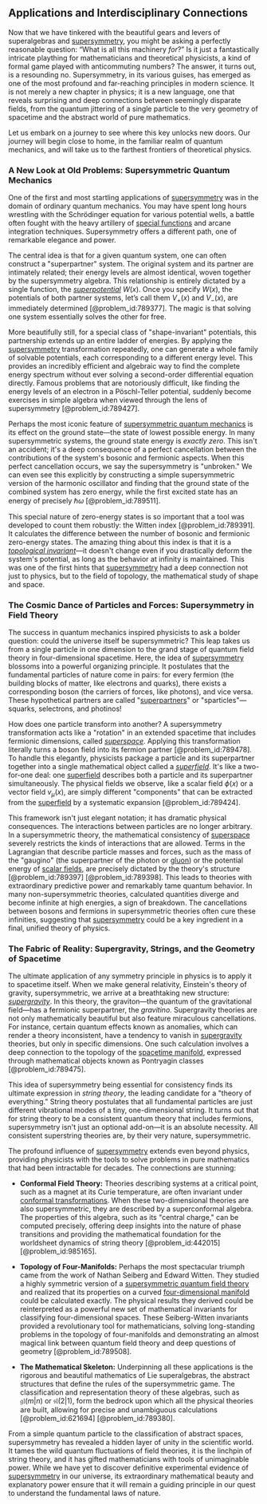 ## Applications and Interdisciplinary Connections

Now that we have tinkered with the beautiful gears and levers of superalgebras and [supersymmetry](@article_id:155283), you might be asking a perfectly reasonable question: “What is all this machinery *for*?” Is it just a fantastically intricate plaything for mathematicians and theoretical physicists, a kind of formal game played with anticommuting numbers? The answer, it turns out, is a resounding no. Supersymmetry, in its various guises, has emerged as one of the most profound and far-reaching principles in modern science. It is not merely a new chapter in physics; it is a new language, one that reveals surprising and deep connections between seemingly disparate fields, from the quantum jittering of a single particle to the very geometry of spacetime and the abstract world of pure mathematics.

Let us embark on a journey to see where this key unlocks new doors. Our journey will begin close to home, in the familiar realm of quantum mechanics, and will take us to the farthest frontiers of theoretical physics.

### A New Look at Old Problems: Supersymmetric Quantum Mechanics

One of the first and most startling applications of [supersymmetry](@article_id:155283) was in the domain of ordinary quantum mechanics. You may have spent long hours wrestling with the Schrödinger equation for various potential wells, a battle often fought with the heavy artillery of [special functions](@article_id:142740) and arcane integration techniques. Supersymmetry offers a different path, one of remarkable elegance and power.

The central idea is that for a given quantum system, one can often construct a "superpartner" system. The original system and its partner are intimately related; their energy levels are almost identical, woven together by the supersymmetry algebra. This relationship is entirely dictated by a single function, the *[superpotential](@article_id:149176)* $W(x)$. Once you specify $W(x)$, the potentials of both partner systems, let’s call them $V_+(x)$ and $V_-(x)$, are immediately determined [@problem_id:789377]. The magic is that solving one system essentially solves the other for free.

More beautifully still, for a special class of "shape-invariant" potentials, this partnership extends up an entire ladder of energies. By applying the [supersymmetry](@article_id:155283) transformation repeatedly, one can generate a whole family of solvable potentials, each corresponding to a different energy level. This provides an incredibly efficient and algebraic way to find the complete energy spectrum without ever solving a second-order differential equation directly. Famous problems that are notoriously difficult, like finding the energy levels of an electron in a Pöschl-Teller potential, suddenly become exercises in simple algebra when viewed through the lens of supersymmetry [@problem_id:789427].

Perhaps the most iconic feature of [supersymmetric quantum mechanics](@article_id:183058) is its effect on the ground state—the state of lowest possible energy. In many supersymmetric systems, the ground state energy is *exactly zero*. This isn't an accident; it's a deep consequence of a perfect cancellation between the contributions of the system's bosonic and fermionic aspects. When this perfect cancellation occurs, we say the supersymmetry is "unbroken." We can even see this explicitly by constructing a simple supersymmetric version of the harmonic oscillator and finding that the ground state of the combined system has zero energy, while the first excited state has an energy of precisely $\hbar\omega$ [@problem_id:789511].

This special nature of zero-energy states is so important that a tool was developed to count them robustly: the Witten index [@problem_id:789391]. It calculates the difference between the number of bosonic and fermionic zero-energy states. The amazing thing about this index is that it is a *[topological invariant](@article_id:141534)*—it doesn't change even if you drastically deform the system's potential, as long as the behavior at infinity is maintained. This was one of the first hints that [supersymmetry](@article_id:155283) had a deep connection not just to physics, but to the field of topology, the mathematical study of shape and space.

### The Cosmic Dance of Particles and Forces: Supersymmetry in Field Theory

The success in quantum mechanics inspired physicists to ask a bolder question: could the universe itself be supersymmetric? This leap takes us from a single particle in one dimension to the grand stage of quantum field theory in four-dimensional spacetime. Here, the idea of [supersymmetry](@article_id:155283) blossoms into a powerful organizing principle. It postulates that the fundamental particles of nature come in pairs: for every fermion (the building blocks of matter, like electrons and quarks), there exists a corresponding boson (the carriers of forces, like photons), and vice versa. These hypothetical partners are called "[superpartners](@article_id:149600)" or "sparticles"—squarks, selectrons, and photinos!

How does one particle transform into another? A supersymmetry transformation acts like a "rotation" in an extended spacetime that includes fermionic dimensions, called *[superspace](@article_id:154911)*. Applying this transformation literally turns a boson field into its fermion partner [@problem_id:789478]. To handle this elegantly, physicists package a particle and its superpartner together into a single mathematical object called a *[superfield](@article_id:151618)*. It's like a two-for-one deal: one [superfield](@article_id:151618) describes both a particle and its superpartner simultaneously. The physical fields we observe, like a scalar field $\phi(x)$ or a vector field $v_\mu(x)$, are simply different "components" that can be extracted from the [superfield](@article_id:151618) by a systematic expansion [@problem_id:789424].

This framework isn't just elegant notation; it has dramatic physical consequences. The interactions between particles are no longer arbitrary. In a supersymmetric theory, the mathematical consistency of [superspace](@article_id:154911) severely restricts the kinds of interactions that are allowed. Terms in the Lagrangian that describe particle masses and forces, such as the mass of the "gaugino" (the superpartner of the photon or [gluon](@article_id:159014)) or the potential energy of [scalar fields](@article_id:150949), are precisely dictated by the theory's structure [@problem_id:789397] [@problem_id:789398]. This leads to theories with extraordinary predictive power and remarkably tame quantum behavior. In many non-supersymmetric theories, calculated quantities diverge and become infinite at high energies, a sign of breakdown. The cancellations between bosons and fermions in supersymmetric theories often cure these infinities, suggesting that [supersymmetry](@article_id:155283) could be a key ingredient in a final, unified theory of physics.

### The Fabric of Reality: Supergravity, Strings, and the Geometry of Spacetime

The ultimate application of any symmetry principle in physics is to apply it to spacetime itself. When we make general relativity, Einstein's theory of gravity, supersymmetric, we arrive at a breathtaking new structure: *[supergravity](@article_id:148195)*. In this theory, the graviton—the quantum of the gravitational field—has a fermionic superpartner, the *gravitino*. Supergravity theories are not only mathematically beautiful but also feature miraculous cancellations. For instance, certain quantum effects known as anomalies, which can render a theory inconsistent, have a tendency to vanish in [supergravity](@article_id:148195) theories, but only in specific dimensions. One such calculation involves a deep connection to the topology of the [spacetime manifold](@article_id:261598), expressed through mathematical objects known as Pontryagin classes [@problem_id:789475].

This idea of supersymmetry being essential for consistency finds its ultimate expression in *string theory*, the leading candidate for a "theory of everything." String theory postulates that all fundamental particles are just different vibrational modes of a tiny, one-dimensional string. It turns out that for string theory to be a consistent quantum theory that includes fermions, supersymmetry isn't just an optional add-on—it is an absolute necessity. All consistent superstring theories are, by their very nature, supersymmetric.

The profound influence of [supersymmetry](@article_id:155283) extends even beyond physics, providing physicists with the tools to solve problems in pure mathematics that had been intractable for decades. The connections are stunning:

*   **Conformal Field Theory:** Theories describing systems at a critical point, such as a magnet at its Curie temperature, are often invariant under [conformal transformations](@article_id:159369). When these two-dimensional theories are also supersymmetric, they are described by a superconformal algebra. The properties of this algebra, such as its "central charge," can be computed precisely, offering deep insights into the nature of phase transitions and providing the mathematical foundation for the worldsheet dynamics of string theory [@problem_id:442015] [@problem_id:985165].

*   **Topology of Four-Manifolds:** Perhaps the most spectacular triumph came from the work of Nathan Seiberg and Edward Witten. They studied a highly symmetric version of a [supersymmetric quantum field theory](@article_id:153172) and realized that its properties on a curved [four-dimensional manifold](@article_id:274457) could be calculated exactly. The physical results they derived could be reinterpreted as a powerful new set of mathematical invariants for classifying four-dimensional spaces. These Seiberg-Witten invariants provided a revolutionary tool for mathematicians, solving long-standing problems in the topology of four-manifolds and demonstrating an almost magical link between quantum field theory and deep questions of geometry [@problem_id:789508].

*   **The Mathematical Skeleton:** Underpinning all these applications is the rigorous and beautiful mathematics of Lie superalgebras, the abstract structures that define the rules of the supersymmetric game. The classification and representation theory of these algebras, such as $\mathfrak{gl}(m|n)$ or $\mathfrak{sl}(2|1)$, form the bedrock upon which all the physical theories are built, allowing for precise and unambiguous calculations [@problem_id:621694] [@problem_id:789380].

From a simple quantum particle to the classification of abstract spaces, supersymmetry has revealed a hidden layer of unity in the scientific world. It tames the wild quantum fluctuations of field theories, it is the linchpin of string theory, and it has gifted mathematicians with tools of unimaginable power. While we have yet to discover definitive experimental evidence of [supersymmetry](@article_id:155283) in our universe, its extraordinary mathematical beauty and explanatory power ensure that it will remain a guiding principle in our quest to understand the fundamental laws of nature.